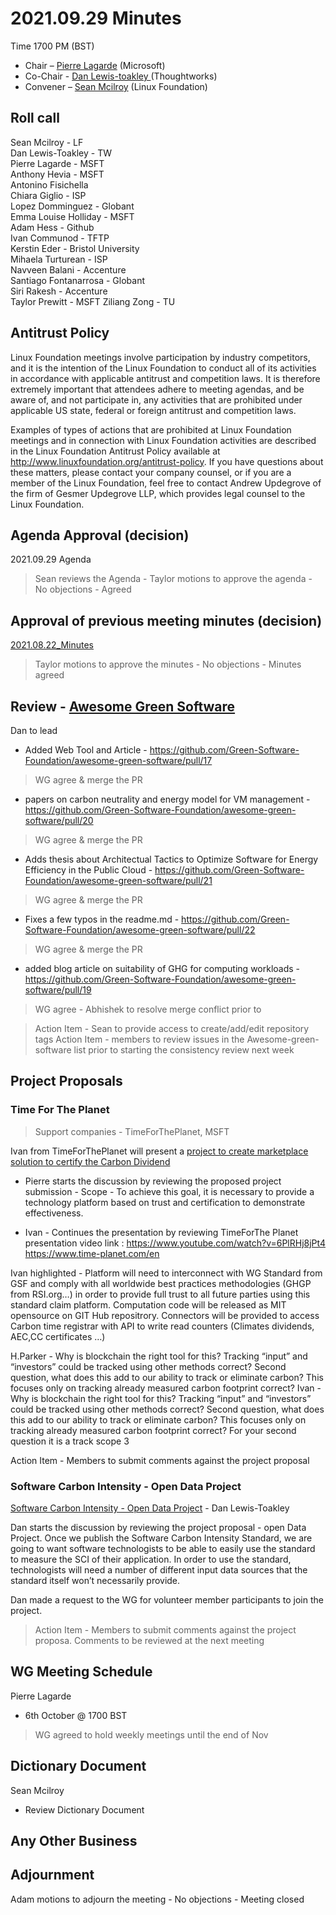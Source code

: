 # 2021.09.29 Minutes
Time 1700 PM (BST)

- Chair – [Pierre Lagarde](https://www.linkedin.com/in/pierlag/) (Microsoft) 
- Co-Chair - [Dan Lewis-toakley ](https://www.linkedin.com/in/danlewistoakley/) (Thoughtworks)
- Convener – [Sean Mcilroy](https://www.linkedin.com/in/sean-mcilroy-bb3b5548/) (Linux Foundation)
  
## Roll call 
Sean Mcilroy - LF <br>
Dan Lewis-Toakley - TW<br>
Pierre Lagarde - MSFT<br>
Anthony Hevia - MSFT<br>
Antonino Fisichella<br>
Chiara Giglio - ISP<br>
Lopez Domminguez - Globant<br>
Emma Louise Holliday - MSFT <br>
Adam Hess - Github<br>
Ivan Communod - TFTP <br>
Kerstin Eder - Bristol University <br>
Mihaela Turturean - ISP <br>
Navveen Balani - Accenture<br>
Santiago Fontanarrosa - Globant<br>
Siri Rakesh - Accenture<br>
Taylor Prewitt - MSFT
Ziliang Zong - TU
  
## Antitrust Policy
Linux Foundation meetings involve participation by industry competitors, and it is the intention of the Linux Foundation to conduct 
all of its activities in accordance with applicable antitrust and competition laws. 
It is therefore extremely important that attendees adhere to meeting agendas, and be aware of, and not participate in, any activities 
that are prohibited under applicable US state, federal or foreign antitrust and competition laws.

Examples of types of actions that are prohibited at Linux Foundation meetings and in connection with Linux Foundation activities are 
described in the Linux Foundation Antitrust Policy available at http://www.linuxfoundation.org/antitrust-policy. 
If you have questions about these matters, please contact your company counsel, or if you are a member of the Linux Foundation, 
feel free to contact Andrew Updegrove of the firm of Gesmer Updegrove LLP, which provides legal counsel to the Linux Foundation.
  
## Agenda Approval (decision) 
2021.09.29 Agenda

> Sean reviews the Agenda - Taylor motions to approve the agenda - No objections - Agreed
  
## Approval of previous meeting minutes (decision)
[2021.08.22_Minutes](https://github.com/Green-Software-Foundation/innovation_wg/blob/main/Agenda_Minutes/20210722_Minutes.md)

> Taylor motions to approve the minutes - No objections - Minutes agreed

## Review - [Awesome Green Software](https://github.com/Green-Software-Foundation/awesome-green-software)

Dan to lead

- Added Web Tool and Article - https://github.com/Green-Software-Foundation/awesome-green-software/pull/17 
> WG agree & merge the PR

- papers on carbon neutrality and energy model for VM management - https://github.com/Green-Software-Foundation/awesome-green-software/pull/20
> WG agree & merge the PR

- Adds thesis about Architectual Tactics to Optimize Software for Energy Efficiency in the Public Cloud - https://github.com/Green-Software-Foundation/awesome-green-software/pull/21
> WG agree & merge the PR

- Fixes a few typos in the readme.md - https://github.com/Green-Software-Foundation/awesome-green-software/pull/22
> WG agree & merge the PR

- added blog article on suitability of GHG for computing workloads - https://github.com/Green-Software-Foundation/awesome-green-software/pull/19

> WG agree - Abhishek to resolve merge conflict prior to 

> Action Item - Sean to provide access to create/add/edit repository tags
> Action Item - members to review issues in the Awesome-green-software list prior to starting the consistency review next week

## Project Proposals

### Time For The Planet
>Support companies - TimeForThePlanet, MSFT

Ivan from TimeForThePlanet will present a [project to create marketplace solution to certify the Carbon Dividend](https://docs.google.com/document/d/1wOwTCdDsDtAHEdqUgB7Ab3hNJjrvtdYE4VlgvoP1D9E/edit?usp=sharing)
- Pierre starts the discussion by reviewing the proposed project submission - Scope - To achieve this goal, it is necessary to provide a technology platform based on trust and certification to demonstrate effectiveness.

- Ivan - Continues the presentation by reviewing TimeForThe Planet presentation video link :
https://www.youtube.com/watch?v=6PlRHj8jPt4 
https://www.time-planet.com/en

Ivan highlighted - Platform will need to interconnect with WG Standard from GSF and comply with all worldwide best practices methodologies (GHGP from RSI.org…) in order to provide full trust to all future parties using this standard claim platform. Computation code will be released as MIT opensource on GIT Hub repositrory. Connectors will be provided to access Carbon time registrar with API to write read counters (Climates dividends, AEC,CC certificates …)

H.Parker - Why is blockchain the right tool for this? Tracking “input” and “investors” could be tracked using other methods correct? Second question, what does this add to our ability to track or eliminate carbon? This focuses only on tracking already measured carbon footprint correct?
Ivan - Why is blockchain the right tool for this? Tracking “input” and “investors” could be tracked using other methods correct? Second question, what does this add to our ability to track or eliminate carbon? This focuses only on tracking already measured carbon footprint correct?
For your second question it is a track scope 3

Action Item - Members to submit comments against the project proposal

### Software Carbon Intensity - Open Data Project

[Software Carbon Intensity - Open Data Project](https://docs.google.com/document/d/1n9VLDY689Y62SnwoZ2rCLVMMAkeA5tAQBG31dYv0Sxk/edit#) - Dan Lewis-Toakley

Dan starts the discussion by reviewing the project proposal - open Data Project. 
Once we publish the Software Carbon Intensity Standard, we are going to want software technologists to be able to easily use the standard to measure the SCI of their application. In order to use the standard, technologists will need a number of different input data sources that the standard itself won’t necessarily provide.

Dan made a request to the WG for volunteer member participants to join the project.

> Action Item - Members to submit comments against the project proposa. Comments to be reviewed at the next meeting

## WG Meeting Schedule
Pierre Lagarde
- 6th October @ 1700 BST

> WG agreed to hold weekly meetings until the end of Nov

## Dictionary Document
Sean Mcilroy
- Review Dictionary Document 

## Any Other Business

## Adjournment

Adam motions to adjourn the meeting - No objections - Meeting closed
